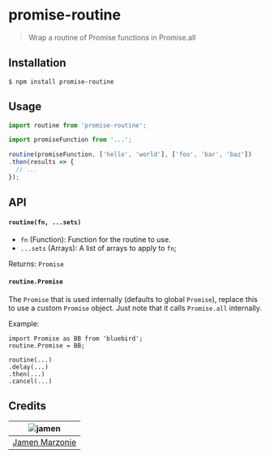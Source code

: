 # promise-routine
> Wrap a routine of Promise functions in Promise.all

## Installation
```shell
$ npm install promise-routine
```

## Usage
```javascript
import routine from 'promise-routine';

import promiseFunction from '...';

routine(promiseFunction, ['hello', 'world'], ['foo', 'bar', 'baz'])
.then(results => {
  // ...
});
```

## API
#### `routine(fn, ...sets)`
 - `fn` (Function): Function for the routine to use.
 - `...sets` (Arrays): A list of arrays to apply to `fn`;

Returns: `Promise`

#### `routine.Promise`
The `Promise` that is used internally (defaults to global `Promise`), replace this to use a custom `Promise` object.  Just note that it calls `Promise.all` internally.

Example:
```
import Promise as BB from 'bluebird';
routine.Promise = BB;

routine(...)
.delay(...)
.then(...)
.cancel(...)
```

## Credits
| ![jamen][avatar] |
|:---:|
| [Jamen Marzonie][github] |

  [avatar]: https://avatars.githubusercontent.com/u/6251703?v=3
  [github]: https://github.com/jamen
